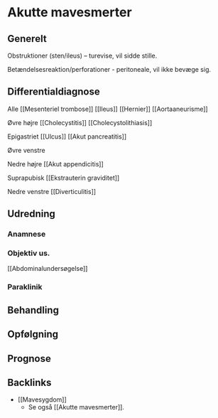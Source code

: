 # Akutte mavesmerter
## Generelt
Obstruktioner (sten/ileus) – turevise, vil sidde stille.

Betændelsesreaktion/perforationer - peritoneale, vil ikke bevæge sig.

## Differentialdiagnose
Alle
	[[Mesenteriel trombose]]
	[[Ileus]]
	[[Hernier]]
	[[Aortaaneurisme]]

Øvre højre
	[[Cholecystitis]]
	[[Cholecystolithiasis]]

Epigastriet
	[[Ulcus]]
	[[Akut pancreatitis]]
	
Øvre venstre

Nedre højre
	[[Akut appendicitis]]

Suprapubisk
	[[Ekstrauterin graviditet]]

Nedre venstre
	[[Diverticulitis]]

## Udredning
### Anamnese

### Objektiv us.
[[Abdominalundersøgelse]]

### Paraklinik

## Behandling


## Opfølgning


## Prognose


## Backlinks
* [[Mavesygdom]]
	* Se også [[Akutte mavesmerter]].

<!-- #anki/deck/Medicine #anki/tag/med/Abdominal surgery# -->

<!-- {BearID:1CC4A03C-0280-493B-B637-7738AB5AE153-86299-000135C0DA5E358D} -->
